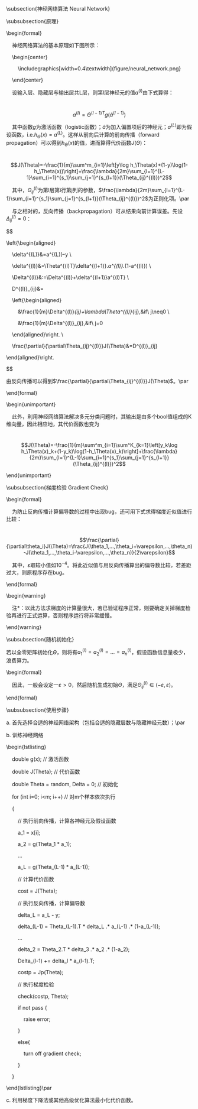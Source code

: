   

\subsection{神经网络算法 Neural Network}

\subsubsection{原理}

\begin{formal}

    神经网络算法的基本原理如下图所示：

    \begin{center}

        \includegraphics[width=0.4\textwidth]{figure/neural_network.png}

    \end{center}

    设输入层、隐藏层与输出层共L层，则第l层神经元的值$a^{(l)}$由下式算得：

    $$a^{(l)}=\Theta^{(l-1)T}g(\hat{a}^{(l-1)})$$

    其中函数$g$为激活函数（logistic函数）；$\hat{a}$为加入偏置项后的神经元；$a^{(L)}$即为假设函数，i.e.$h_\Theta(x)=a^{(L)}$。这样从前向后计算的前向传播（forward propagation）可以得到$h_\Theta(x)$的值，进而算得代价函数$J(\Theta)$：

    $$J(\Theta)=-\frac{1}{m}\sum^m_{i=1}\left[y\log h_\Theta(x)+(1-y)\log(1-h_\Theta(x))\right]+\frac{\lambda}{2m}\sum_{l=1}^{L-1}\sum_{i=1}^{s_1}\sum_{j=1}^{s_{l+1}}(\Theta_{ij}^{(l)})^2$$

    其中，$\Theta_{ij}^{(l)}$为第l层第i行第j列的参数，$\frac{\lambda}{2m}\sum_{l=1}^{L-1}\sum_{i=1}^{s_1}\sum_{j=1}^{s_{l+1}}(\Theta_{ij}^{(l)})^2$为正则化项。\par

    与之相对的，反向传播（backpropagation）可从结果向前计算误差。先设$\Delta^{(l)}_{ij}=0$：

$$

\left\{\begin{aligned}

    \delta^{(L)}&=a^{(L)}-y \\

    \delta^{(l)}&=\Theta^{(l)T}\delta^{(l+1)}.*a^{(l)}.*(1-a^{(l)}) \\

    \Delta^{(l)}&:=\Delta^{(l)}+\delta^{(l+1)}a^{(l)T} \\

    D^{(l)}_{ij}&=

    \left\{\begin{aligned}

        &\frac{1}{m}\Delta^{(l)}_{ij}+\lambda\Theta^{(l)}_{ij},&if\ j\neq0 \\

        &\frac{1}{m}\Delta^{(l)}_{ij},&if\ j=0

    \end{aligned}\right. \\

    \frac{\partial}{\partial\Theta_{ij}^{(l)}}J(\Theta)&=D^{(l)}_{ij}

\end{aligned}\right.

$$

由反向传播可以得到$\frac{\partial}{\partial\Theta_{ij}^{(l)}}J(\Theta)$。\par

\end{formal}

\begin{unimportant}

    此外，利用神经网络算法解决多元分类问题时，其输出是由多个bool值组成的K维向量，因此相应地，其代价函数也变为

    $$J(\Theta)=-\frac{1}{m}\sum^m_{i=1}\sum^K_{k=1}\left[y_k\log h_\Theta(x)_k+(1-y_k)\log(1-h_\Theta(x)_k)\right]+\frac{\lambda}{2m}\sum_{l=1}^{L-1}\sum_{i=1}^{s_1}\sum_{j=1}^{s_{l+1}}(\Theta_{ij}^{(l)})^2$$

\end{unimportant}

\subsubsection{梯度检验 Gradient Check}

\begin{formal}

    为防止反向传播计算偏导数的过程中出现bug，还可用下式求得梯度近似值进行比较：

    $$\frac{\partial}{\partial\theta_i}J(\Theta)=\frac{J(\theta_1,...,\theta_i+\varepsilon,...,\theta_n)-J(\theta_1,...,\theta_i-\varepsilon,...,\theta_n)}{2\varepsilon}$$

    其中，$\varepsilon$取较小值如$10^{-4}$。将此近似值与用反向传播算出的偏导数比较，若差距过大，则原程序存在bug。

\end{formal}

\begin{warning}

    注*：以此方法求梯度的计算量很大，若已验证程序正常，则要确定关掉梯度检验再进行正式运算，否则程序运行将非常缓慢。

\end{warning}

\subsubsection{随机初始化}

若以全零矩阵初始化$\Theta$，则将有$a^{(l)}_1=a^{(l)}_2=...=a^{(l)}_n$，假设函数信息量极少，浪费算力。

\begin{formal}

    因此，一般会设定一$\varepsilon>0$，然后随机生成初始$\Theta$，满足$\Theta_{ij}^{(l)}\in(-\varepsilon,\varepsilon)$。

\end{formal}

\subsubsection{使用步骤}

a. 首先选择合适的神经网络架构（包括合适的隐藏层数与隐藏神经元数）；\par

b. 训练神经网络

\begin{lstlisting}

    double g(x); // 激活函数

    double J(Theta); // 代价函数

    double Theta = random, Delta = 0; // 初始化

    for (int i=0; i<m; i++) // 对m个样本依次执行

    {

        // 执行前向传播，计算各神经元及假设函数

        a_1 = x[i];

        a_2 = g(Theta_1 * a_1);

        ...

        a_L = g(Theta_(L-1) * a_(L-1));

        // 计算代价函数

        cost = J(Theta);

        // 执行反向传播，计算偏导数

        delta_L = a_L - y;

        delta_(L-1) = Theta_(L-1).T * delta_L .* a_(L-1) .* (1-a_(L-1));

        ...

        delta_2 = Theta_2.T * delta_3 .* a_2 .* (1-a_2);

        Delta_(l-1) += delta_l * a_(l-1).T;

        costp = Jp(Theta);

        // 执行梯度检验

        check(costp, Theta);

        if not pass {

            raise error;

        }

        else{

            turn off gradient check;

        }

    }

\end{lstlisting}\par

c. 利用梯度下降法或其他高级优化算法最小化代价函数。